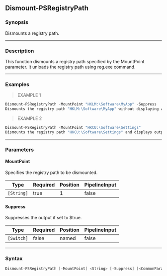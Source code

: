 Dismount-PSRegistryPath
-----------------------

### Synopsis
Dismounts a registry path.

---

### Description

This function dismounts a registry path specified by the MountPoint parameter. It unloads the registry path using reg.exe command.

---

### Examples
> EXAMPLE 1

```PowerShell
Dismount-PSRegistryPath -MountPoint "HKLM:\Software\MyApp" -Suppress
Dismounts the registry path "HKLM:\Software\MyApp" without displaying any output.
```
> EXAMPLE 2

```PowerShell
Dismount-PSRegistryPath -MountPoint "HKCU:\Software\Settings"
Dismounts the registry path "HKCU:\Software\Settings" and displays output if successful.
```

---

### Parameters
#### **MountPoint**
Specifies the registry path to be dismounted.

|Type      |Required|Position|PipelineInput|
|----------|--------|--------|-------------|
|`[String]`|true    |1       |false        |

#### **Suppress**
Suppresses the output if set to $true.

|Type      |Required|Position|PipelineInput|
|----------|--------|--------|-------------|
|`[Switch]`|false   |named   |false        |

---

### Syntax
```PowerShell
Dismount-PSRegistryPath [-MountPoint] <String> [-Suppress] [<CommonParameters>]
```
